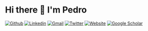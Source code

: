 # Hi there 👋 I'm Pedro


[![Github](https://img.shields.io/badge/-Github-000?style=flat&logo=Github&logoColor=white)](https://github.com/PedroFerreiradaCosta)
[![Linkedin](https://img.shields.io/badge/-LinkedIn-blue?style=flat&logo=Linkedin&logoColor=white)](https://www.linkedin.com/in/pedro-hpf-costa/)
[![Gmail](https://img.shields.io/badge/-Gmail-c14438?style=flat&logo=Gmail&logoColor=white)](mailto:pedro.hpf.costa@gmail.com)
[![Twitter](https://img.shields.io/badge/-Twitter-1DA1F2?style=flat&logo=Twitter&logoColor=white)](https://twitter.com/pfdacosta)
[![Website](https://img.shields.io/badge/-Website-41CD52?style=flat&logo=Osano&logoColor=white)](https://pedroferreiradacosta.github.io/)
[![Google Scholar](http://img.shields.io/badge/-Google%20Scholar-4285F4?style=flat&logo=google%20scholar&logoColor=white)](https://pedroferreiradacosta.github.io/)

